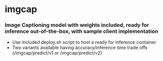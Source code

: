 # imgcap
### Image Captioning model with weights included, ready for inference out-of-the-box, with sample client implementation 

- Use included deploy.sh script to host a ready for inference container
- Two variants available having accuracy/inference time trade offs  (/imgcap/predict/v1 or /imgcap/predict/v2)
  